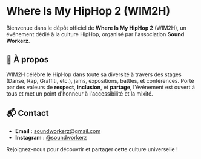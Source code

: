 # Where Is My HipHop 2 (WIM2H)

Bienvenue dans le dépôt officiel de **Where Is My HipHop 2** (WIM2H), un événement dédié à la culture HipHop, organisé par l'association **Sound Workerz**.  

## 🌟 À propos

WIM2H célèbre le HipHop dans toute sa diversité à travers des stages (Danse, Rap, Graffiti, etc.), jams, expositions, battles, et conférences. Porté par des valeurs de **respect**, **inclusion**, et **partage**, l'événement est ouvert à tous et met un point d'honneur à l'accessibilité et la mixité.

## 📬 Contact

- **Email** : soundworkerz@gmail.com  
- **Instagram** : [@soundworkerz](#)  

Rejoignez-nous pour découvrir et partager cette culture universelle !
